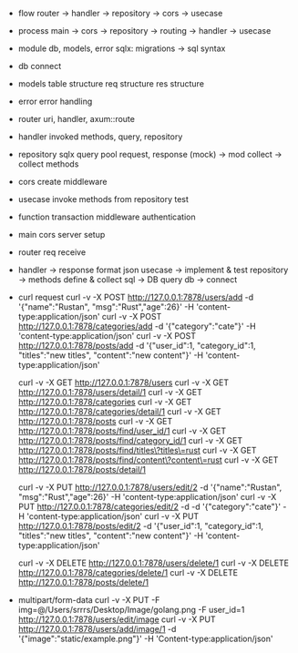 - flow
  router
  -> handler
  -> repository
  -> cors
  -> usecase

- process
  main
  -> cors
  -> repository
  -> routing
  -> handler
  -> usecase

- module
  db, models, error
  sqlx: migrations -> sql syntax

- db
  connect

- models
  table structure
  req structure
  res structure

- error
  error handling

- router
  uri, handler, axum::route

- handler
  invoked methods, query, repository

- repository
  sqlx query
  pool
  request, response
  (mock)
  -> mod collect -> collect methods

- cors
  create middleware

- usecase
  invoke methods from repository
  test

- function
  transaction
  middleware
  authentication

- main
  cors
  server setup
- router
  req receive
- handler -> response format json
  usecase -> implement & test
  repository -> methods define & collect
  sql -> DB query
  db -> connect

- curl request
  curl -v -X POST http://127.0.0.1:7878/users/add -d '{"name":"Rustan", "msg":"Rust","age":26}' -H 'content-type:application/json'
  curl -v -X POST http://127.0.0.1:7878/categories/add -d '{"category":"cate"}' -H 'content-type:application/json'
  curl -v -X POST http://127.0.0.1:7878/posts/add -d '{"user_id":1, "category_id":1, "titles":"new titles", "content":"new content"}' -H 'content-type:application/json'

  curl -v -X GET http://127.0.0.1:7878/users
  curl -v -X GET http://127.0.0.1:7878/users/detail/1
  curl -v -X GET http://127.0.0.1:7878/categories
  curl -v -X GET http://127.0.0.1:7878/categories/detail/1
  curl -v -X GET http://127.0.0.1:7878/posts
  curl -v -X GET http://127.0.0.1:7878/posts/find/user_id/1
  curl -v -X GET http://127.0.0.1:7878/posts/find/category_id/1
  curl -v -X GET http://127.0.0.1:7878/posts/find/titles\?titles\=rust
  curl -v -X GET http://127.0.0.1:7878/posts/find/content\?content\=rust
  curl -v -X GET http://127.0.0.1:7878/posts/detail/1

  curl -v -X PUT http://127.0.0.1:7878/users/edit/2 -d '{"name":"Rustan", "msg":"Rust","age":26}' -H 'content-type:application/json'
  curl -v -X PUT http://127.0.0.1:7878/categories/edit/2 -d -d '{"category":"cate"}' -H 'content-type:application/json'
  curl -v -X PUT http://127.0.0.1:7878/posts/edit/2 -d '{"user_id":1, "category_id":1, "titles":"new titles", "content":"new content"}' -H 'content-type:application/json'

  curl -v -X DELETE http://127.0.0.1:7878/users/delete/1
  curl -v -X DELETE http://127.0.0.1:7878/categories/delete/1
  curl -v -X DELETE http://127.0.0.1:7878/posts/delete/1

- multipart/form-data
  curl -v -X PUT -F img=@/Users/srrrs/Desktop/Image/golang.png -F user_id=1 http://127.0.0.1:7878/users/edit/image
  curl -v -X PUT http://127.0.0.1:7878/users/add/image/1 -d '{"image":"static/example.png"}' -H 'Content-type:application/json'
